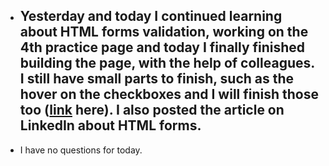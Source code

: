 - ## Yesterday and today I continued learning about HTML forms validation, working on the 4th practice page and today I finally finished building the page, with the help of colleagues. I still have small parts to finish, such as the hover on the checkboxes and I will finish those too ([link](https://github.com/CristianMicicoi/practice-page-4.git) here). I also posted the article on LinkedIn about HTML forms.
- I have no questions for today.